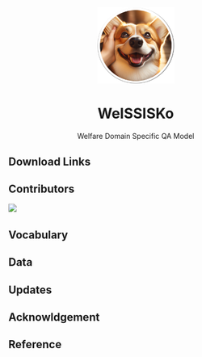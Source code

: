 <div align="center">
  <img src="./assets/logo02.png" width="30%" />
  <h1>WelSSISKo</h1>
  <p>
    Welfare Domain Specific QA Model
  </p>
  
</div>


## Download Links


## Contributors

<a href="https://github.com/ash-hun/WelSSISKo/graphs/contributors">
  <img src="https://contrib.rocks/image?repo=ash-hun/WelSSISKo" />
</a>

## Vocabulary

## Data

## Updates

## Acknowldgement

## Reference
